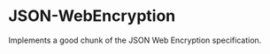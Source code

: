 JSON-WebEncryption
==================

Implements a good chunk of the JSON Web Encryption specification.
